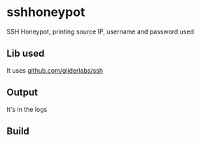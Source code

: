 # sshhoneypot

SSH Honeypot, printing source IP, username and password used

## Lib used

It uses [github.com/gliderlabs/ssh](https://github.com/gliderlabs/ssh)

## Output

It's in the logs

## Build

